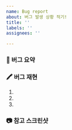 ```yaml
---
name: Bug report
about: 버그 발생 상황 적기!
title: ''
labels: ''
assignees: ''

---
```


### 🧷 버그 요약

### 🖍️ 버그 재현
1. 
2.
3.
### 📷 참고 스크린샷
